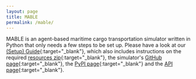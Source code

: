 ```yaml
---
layout: page
title: MABLE
permalink: /mable/
---
```


MABLE is an agent-based maritime cargo transportation simulator written in Python that only needs a few steps to be set up.
Please have a look at our [(Setup) Guide](https://github.com/jbuerman/Maritime-Shipping-Competition-AAMAS2025/raw/main/files/AAMAS2025_maritime_bidding_competition_guide.pdf){:target="_blank"}, which also includes instructions on the required [resources zip](https://github.com/jbuerman/Maritime-Shipping-Competition-AAMAS2025/raw/main/files/mable_resources.zip){:target="_blank"}, the simulator's [GitHub page](https://github.com/jbuerman/mable){:target="_blank"}, the [PyPI page](https://pypi.org/project/mable/){:target="_blank"} and the [API page](https://mable-doc.netlify.app/){:target="_blank"}.
